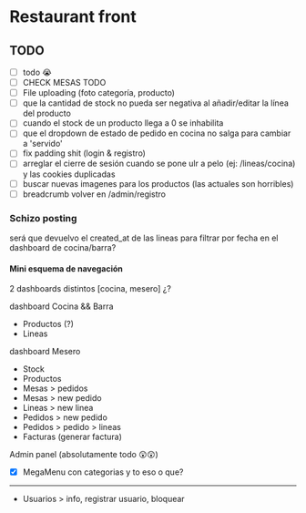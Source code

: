 # Restaurant front

## TODO

- [ ] todo 😭
- [ ] CHECK MESAS TODO
- [ ] File uploading (foto categoría, producto)
- [ ] que la cantidad de stock no pueda ser negativa al añadir/editar la línea del producto
- [ ] cuando el stock de un producto llega a 0 se inhabilita
- [ ] que el dropdown de estado de pedido en cocina no salga para cambiar a 'servido'
- [ ] fix padding shit (login & registro)
- [ ] arreglar el cierre de sesión cuando se pone ulr a pelo (ej: /lineas/cocina) y las cookies duplicadas
- [ ] buscar nuevas imagenes para los productos (las actuales son horribles)
- [ ] breadcrumb volver en /admin/registro

### Schizo posting

será que devuelvo el created_at de las lineas para filtrar por fecha en el dashboard de cocina/barra?

#### Mini esquema de navegación

2 dashboards distintos [cocina, mesero] ¿?

dashboard Cocina && Barra

- Productos (?)
- Lineas

dashboard Mesero

- Stock
- Productos
- Mesas > pedidos
- Mesas > new pedido
- Lineas > new linea
- Pedidos > new pedido
- Pedidos > pedido > lineas
- Facturas (generar factura)

Admin panel (absolutamente todo 😲😲)

-[x] MegaMenu con categorias y to eso o que?

--------

- Usuarios > info, registrar usuario, bloquear
